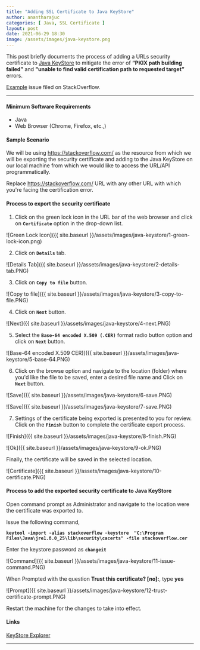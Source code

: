 ```yaml
---
title: "Adding SSL Certificate to Java KeyStore"
author: anantharajuc
categories: [ Java, SSL Certificate ]
layout: post
date: 2021-06-29 18:30
image: /assets/images/java-keystore.png
---
```


This post briefly documents the process of adding a URLs security certificate to [Java KeyStore](https://en.wikipedia.org/wiki/Java_KeyStore) to mitigate the error of **“PKIX path building failed”** and **“unable to find valid certification path to requested target”** errors.

[Example](https://stackoverflow.com/questions/21076179/pkix-path-building-failed-and-unable-to-find-valid-certification-path-to-requ) issue filed on StackOverflow.

---

#### Minimum Software Requirements

- Java
- Web Browser (Chrome, Firefox, etc.,)

#### Sample Scenario

We will be using https://stackoverflow.com/ as the resource from which we will be exporting the security certificate and adding to the Java KeyStore on our local machine from which we would like to access the URL/API programmatically.

Replace https://stackoverflow.com/ URL with any other URL with which you're facing the certification error.

#### Process to export the security certificate

1. Click on the green lock icon in the URL bar of the web browser and click on **`Certificate`** option in the drop-down list.

![Green Lock Icon]({{ site.baseurl }}/assets/images/java-keystore/1-green-lock-icon.png)  

2. Click on  **`Details`** tab.

![Details Tab]({{ site.baseurl }}/assets/images/java-keystore/2-details-tab.PNG)  

3. Click on **`Copy to file`** button. 

![Copy to file]({{ site.baseurl }}/assets/images/java-keystore/3-copy-to-file.PNG)  

4. Click on **`Next`** button.

![Next]({{ site.baseurl }}/assets/images/java-keystore/4-next.PNG)  

5. Select the **`Base-64 encoded X.509 (.CER)`** format radio button option and click on **`Next`** button.

![Base-64 encoded X.509 CER)]({{ site.baseurl }}/assets/images/java-keystore/5-base-64.PNG)  

6. Click on the browse option and navigate to the location (folder) where you'd like the file to be saved, enter a desired file name and Click on **`Next`** button.

![Save]({{ site.baseurl }}/assets/images/java-keystore/6-save.PNG)  

![Save]({{ site.baseurl }}/assets/images/java-keystore/7-save.PNG)  

7. Settings of the certificate being exported is presented to you for review. Click on the **`Finish`** button to complete the certificate export process.

![Finish]({{ site.baseurl }}/assets/images/java-keystore/8-finish.PNG)  

![Ok]({{ site.baseurl }}/assets/images/java-keystore/9-ok.PNG)  

Finally, the certificate will be saved in the selected location.

![Certificate]({{ site.baseurl }}/assets/images/java-keystore/10-certificate.PNG)  

#### Process to add the exported security certificate to Java KeyStore

Open command prompt as Administrator and navigate to the location were the certificate was exported to.

Issue the following command, 

**`keytool -import -alias stackoverflow -keystore  "C:\Program Files\Java\jre1.8.0_25\lib\security\cacerts" -file stackoverflow.cer`**

Enter the keystore password as **`changeit`**

![Command]({{ site.baseurl }}/assets/images/java-keystore/11-issue-command.PNG)  

When Prompted with the question **Trust this certificate? [no]:**, type **yes** 

![Prompt]({{ site.baseurl }}/assets/images/java-keystore/12-trust-certificate-prompt.PNG)  

Restart the machine for the changes to take into effect.

#### Links

[KeyStore Explorer](https://keystore-explorer.org/index.html)

---